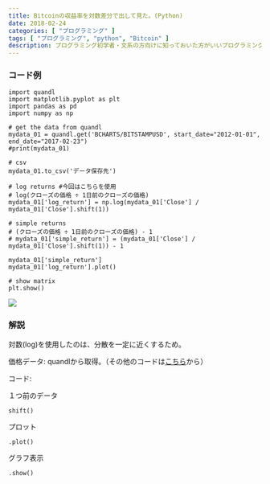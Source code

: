 ```yaml
---
title: Bitcoinの収益率を対数差分で出して見た。(Python)
date: 2018-02-24
categories: [ "プログラミング" ]
tags: [ "プログラミング", "python", "Bitcoin" ]
description: プログラミング初学者・文系の方向けに知っておいた方がいいプログラミング知識を扱います。今回はBitcoinの2012年からの収益率を求め、それをグラフ化します。
---
```


### コード例

    import quandl
    import matplotlib.pyplot as plt
    import pandas as pd
    import numpy as np

    # get the data from quandl
    mydata_01 = quandl.get('BCHARTS/BITSTAMPUSD', start_date="2012-01-01", end_date="2017-02-23")
    #print(mydata_01)

    # csv
    mydata_01.to_csv('データ保存先')

    # log returns #今回はこちらを使用
    # log(クローズの価格 ÷ 1日前のクローズの価格)
    mydata_01['log_return'] = np.log(mydata_01['Close'] / mydata_01['Close'].shift(1))

    # simple returns
    # (クローズの価格 ÷ 1日前のクローズの価格) - 1
    # mydata_01['simple_return'] = (mydata_01['Close'] / mydata_01['Close'].shift(1)) - 1

    mydata_01['simple_return']
    mydata_01['log_return'].plot()

    # show matrix
    plt.show()


<img src="/images/Figure_1.png">

### 解説

対数(log)を使用したのは、分散を一定に近くするため。

価格データ: quandlから取得。（その他のコードは<a href = "https://www.quandl.com/search?query=">こちら</a>から）

コード:

１つ前のデータ
    
    shift()

プロット

    .plot()

グラフ表示

    .show()






